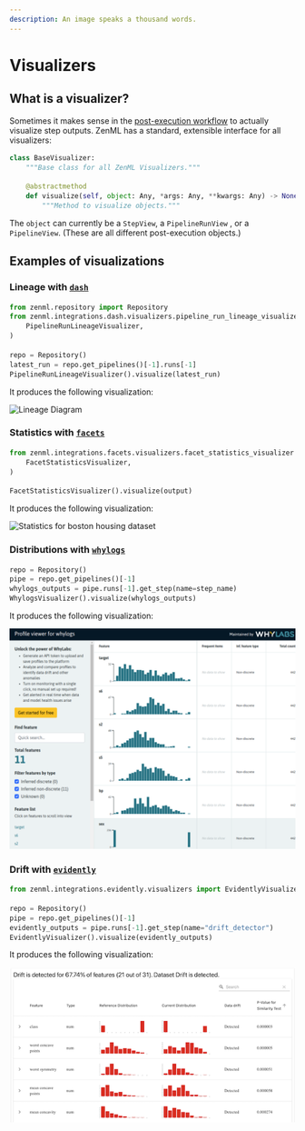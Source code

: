 ```yaml
---
description: An image speaks a thousand words.
---
```


# Visualizers

## What is a visualizer?

Sometimes it makes sense in the [post-execution workflow](post-execution-workflow.md) to actually visualize step outputs. 
ZenML has a standard, extensible interface for all visualizers:

```python
class BaseVisualizer:
    """Base class for all ZenML Visualizers."""

    @abstractmethod
    def visualize(self, object: Any, *args: Any, **kwargs: Any) -> None:
        """Method to visualize objects."""
```

The `object` can currently be a `StepView`, a `PipelineRunView` , or a `PipelineView`. (These are all different 
post-execution objects.)

## Examples of visualizations

### Lineage with [`dash`](https://plotly.com/dash/)

```python
from zenml.repository import Repository
from zenml.integrations.dash.visualizers.pipeline_run_lineage_visualizer import (
    PipelineRunLineageVisualizer,
)

repo = Repository()
latest_run = repo.get_pipelines()[-1].runs[-1]
PipelineRunLineageVisualizer().visualize(latest_run)
```

It produces the following visualization:

![Lineage Diagram](../../assets/zenml-pipeline-run-lineage-dash.png)

### Statistics with [`facets`](https://github.com/PAIR-code/facets)

```python
from zenml.integrations.facets.visualizers.facet_statistics_visualizer import (
    FacetStatisticsVisualizer,
)

FacetStatisticsVisualizer().visualize(output)
```

It produces the following visualization:

![Statistics for boston housing dataset](../../assets/statistics-boston-housing.png)

### Distributions with [`whylogs`](https://github.com/whylabs/whylogs)

```python
repo = Repository()
pipe = repo.get_pipelines()[-1]
whylogs_outputs = pipe.runs[-1].get_step(name=step_name)
WhylogsVisualizer().visualize(whylogs_outputs)
```

It produces the following visualization:

![whylogs visualization](../../assets/whylogs/whylogs-visualizer.png)

### Drift with [`evidently`](https://github.com/evidentlyai/evidently)

```python
from zenml.integrations.evidently.visualizers import EvidentlyVisualizer

repo = Repository()
pipe = repo.get_pipelines()[-1]
evidently_outputs = pipe.runs[-1].get_step(name="drift_detector")
EvidentlyVisualizer().visualize(evidently_outputs)
```

It produces the following visualization:

![Evidently Drift Detection](../../assets/evidently/drift_visualization.png)